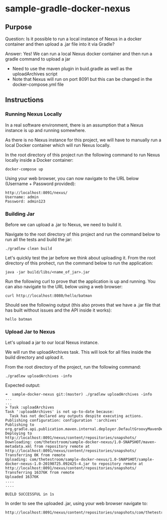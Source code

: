 # sample-gradle-docker-nexus

## Purpose

Question: Is it possible to run a local instance of Nexus in a docker container and then upload a .jar file into it via Gradle?

Answer: Yes! We can run a local Nexus docker container and then run a gradle command to upload a jar 
* Need to use the maven plugin in buid.gradle as well as the uploadArchives script
* Note that Nexus will run on port 8091 but this can be changed in the docker-compose.yml file

## Instructions

### Running Nexus Locally
In a real software environment, there is an assumption that a Nexus instance is up and running somewhere.

As there is no Nexus instance for this project, we will have to manually run a local Docker container which will run Nexus locally.

In the root directory of this project run the following command to run Nexus locally inside a Docker container:
```
docker-compose up
```
Using your web browser, you can now navigate to the URL below (Username + Password provided):
```
http://localhost:8091/nexus/
Username: admin
Password: admin123
```

### Building Jar
Before we can upload a .jar to Nexus, we need to build it.

Navigate to the root directory of this project and run the command below to run all the tests and build the jar:
```
./gradlew clean build
```
Let's quickly test the jar before we think about uploading it. 
From the root directory of this prohect, run the command below to run the application:
```
java -jar build/libs/<name_of_jar>.jar
```
Run the following curl to prove that the application is up and running. You can also navigate to the URL below using a web browser:
```
curl http://localhost:8080/hello/batman
```
Should see the following output (this also proves that we have a .jar file that has built without issues and the API inside it works):
```
hello batman
```

### Upload Jar to Nexus
Let's upload a jar to our local Nexus instance. 

We will run the uploadArchives task. This will look for all files inside the build directory and upload it.

From the root directory of the project, run the following command:
```
./gradlew uploadArchives -info
```
Expected output:
```
➜  sample-docker-nexus git:(master) ./gradlew uploadArchives -info
...
...
> Task :uploadArchives
Task ':uploadArchives' is not up-to-date because:
  Task has not declared any outputs despite executing actions.
Publishing configuration: configuration ':archives'
Publishing to org.gradle.api.publication.maven.internal.deployer.DefaultGroovyMavenDeployer@207f9261
Deploying to http://localhost:8091/nexus/content/repositories/snapshots/
Downloading: com/thetestroom/sample-docker-nexus/1.0-SNAPSHOT/maven-metadata.xml from repository remote at http://localhost:8091/nexus/content/repositories/snapshots/
Transferring 0K from remote
Uploading: com/thetestroom/sample-docker-nexus/1.0-SNAPSHOT/sample-docker-nexus-1.0-20190725.092425-4.jar to repository remote at http://localhost:8091/nexus/content/repositories/snapshots/
Transferring 16376K from remote
Uploaded 16376K
....
....

BUILD SUCCESSFUL in 1s
```
In order to see the uploaded .jar, using your web browser navigate to:
```
http://localhost:8091/nexus/content/repositories/snapshots/com/thetestroom/
```